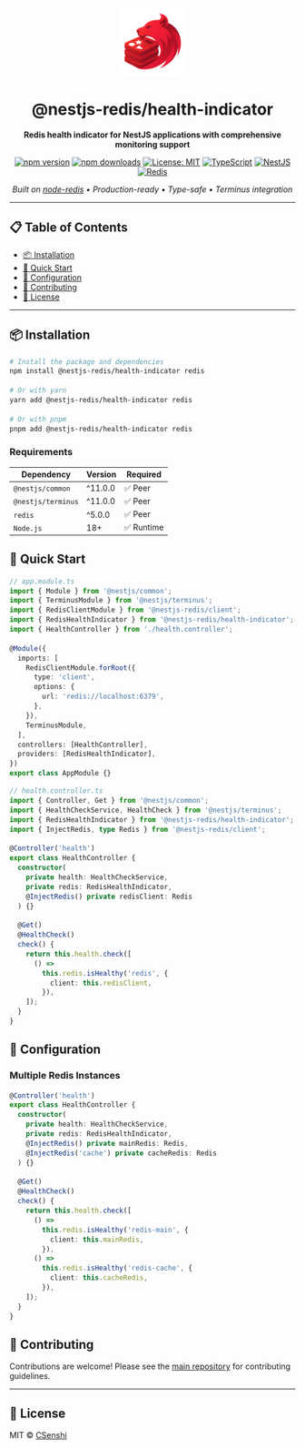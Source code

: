 <div align="center">

<img src="https://raw.githubusercontent.com/CSenshi/nestjs-redis/main/docs/images/logo.png" alt="NestJS Redis Toolkit Logo" width="120" height="120">

# @nestjs-redis/health-indicator

**Redis health indicator for NestJS applications with comprehensive monitoring support**

[![npm version](https://badge.fury.io/js/%40nestjs-redis%2Fhealth-indicator.svg)](https://www.npmjs.com/package/@nestjs-redis/health-indicator)
[![npm downloads](https://img.shields.io/npm/dm/@nestjs-redis/health-indicator.svg)](https://www.npmjs.com/package/@nestjs-redis/health-indicator)
[![License: MIT](https://img.shields.io/badge/License-MIT-yellow.svg)](https://opensource.org/licenses/MIT)
[![TypeScript](https://img.shields.io/badge/TypeScript-Ready-blue.svg)](https://www.typescriptlang.org/)
[![NestJS](https://img.shields.io/badge/NestJS-11+-red.svg)](https://nestjs.com/)
[![Redis](https://img.shields.io/badge/Redis-5+-red.svg)](https://redis.io/)

_Built on [node-redis](https://github.com/redis/node-redis) • Production-ready • Type-safe • Terminus integration_

</div>

---

## 📋 Table of Contents

- [📦 Installation](#-installation)
- [🚀 Quick Start](#-quick-start)
- [🔧 Configuration](#-configuration)
- [🤝 Contributing](#-contributing)
- [📄 License](#-license)

---

## 📦 Installation

```bash
# Install the package and dependencies
npm install @nestjs-redis/health-indicator redis

# Or with yarn
yarn add @nestjs-redis/health-indicator redis

# Or with pnpm
pnpm add @nestjs-redis/health-indicator redis
```

### Requirements

| Dependency         | Version | Required   |
| ------------------ | ------- | ---------- |
| `@nestjs/common`   | ^11.0.0 | ✅ Peer    |
| `@nestjs/terminus` | ^11.0.0 | ✅ Peer    |
| `redis`            | ^5.0.0  | ✅ Peer    |
| `Node.js`          | 18+     | ✅ Runtime |

## 🚀 Quick Start

```typescript
// app.module.ts
import { Module } from '@nestjs/common';
import { TerminusModule } from '@nestjs/terminus';
import { RedisClientModule } from '@nestjs-redis/client';
import { RedisHealthIndicator } from '@nestjs-redis/health-indicator';
import { HealthController } from './health.controller';

@Module({
  imports: [
    RedisClientModule.forRoot({
      type: 'client',
      options: {
        url: 'redis://localhost:6379',
      },
    }),
    TerminusModule,
  ],
  controllers: [HealthController],
  providers: [RedisHealthIndicator],
})
export class AppModule {}
```

```typescript
// health.controller.ts
import { Controller, Get } from '@nestjs/common';
import { HealthCheckService, HealthCheck } from '@nestjs/terminus';
import { RedisHealthIndicator } from '@nestjs-redis/health-indicator';
import { InjectRedis, type Redis } from '@nestjs-redis/client';

@Controller('health')
export class HealthController {
  constructor(
    private health: HealthCheckService,
    private redis: RedisHealthIndicator,
    @InjectRedis() private redisClient: Redis
  ) {}

  @Get()
  @HealthCheck()
  check() {
    return this.health.check([
      () =>
        this.redis.isHealthy('redis', {
          client: this.redisClient,
        }),
    ]);
  }
}
```

## 🔧 Configuration

### Multiple Redis Instances

```typescript
@Controller('health')
export class HealthController {
  constructor(
    private health: HealthCheckService,
    private redis: RedisHealthIndicator,
    @InjectRedis() private mainRedis: Redis,
    @InjectRedis('cache') private cacheRedis: Redis
  ) {}

  @Get()
  @HealthCheck()
  check() {
    return this.health.check([
      () =>
        this.redis.isHealthy('redis-main', {
          client: this.mainRedis,
        }),
      () =>
        this.redis.isHealthy('redis-cache', {
          client: this.cacheRedis,
        }),
    ]);
  }
}
```

## 🤝 Contributing

Contributions are welcome! Please see the [main repository](https://github.com/CSenshi/nestjs-redis) for contributing guidelines.

---

## 📄 License

MIT © [CSenshi](https://github.com/CSenshi)
